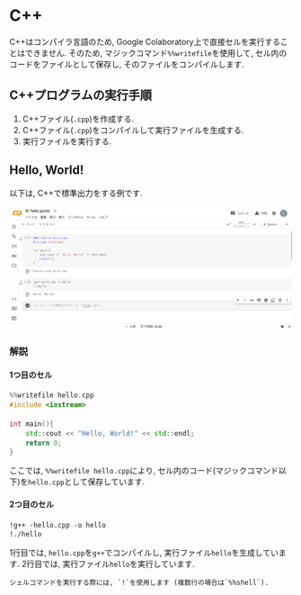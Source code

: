 # C++

C++はコンパイラ言語のため, Google Colaboratory上で直接セルを実行することはできません. そのため, マジックコマンド`%%writefile`を使用して, セル内のコードをファイルとして保存し, そのファイルをコンパイルします.

## C++プログラムの実行手順

1. C++ファイル(`.cpp`)を作成する.
2. C++ファイル(`.cpp`)をコンパイルして実行ファイルを生成する.
3. 実行ファイルを実行する.

## Hello, World!

以下は, C++で標準出力をする例です.

![cpp](./_images/cpp.png)

### 解説

#### 1つ目のセル

```cpp
%%writefile hello.cpp
#include <iostream>

int main(){
    std::cout << "Hello, World!" << std::endl;
    return 0;
}
```

ここでは, `%%writefile hello.cpp`により, セル内のコード(マジックコマンド以下)を`hello.cpp`として保存しています.

#### 2つ目のセル

```txt
!g++ -hello.cpp -o hello
!./hello
```

1行目では, `hello.cpp`を`g++`でコンパイルし, 実行ファイル`hello`を生成しています. 2行目では, 実行ファイル`hello`を実行しています.

```{tip}
シェルコマンドを実行する際には, `!`を使用します (複数行の場合は`%%shell`).
```

